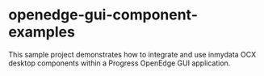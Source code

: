 # openedge-gui-component-examples
This sample project demonstrates how to integrate and use inmydata OCX desktop components within a Progress OpenEdge GUI application.
